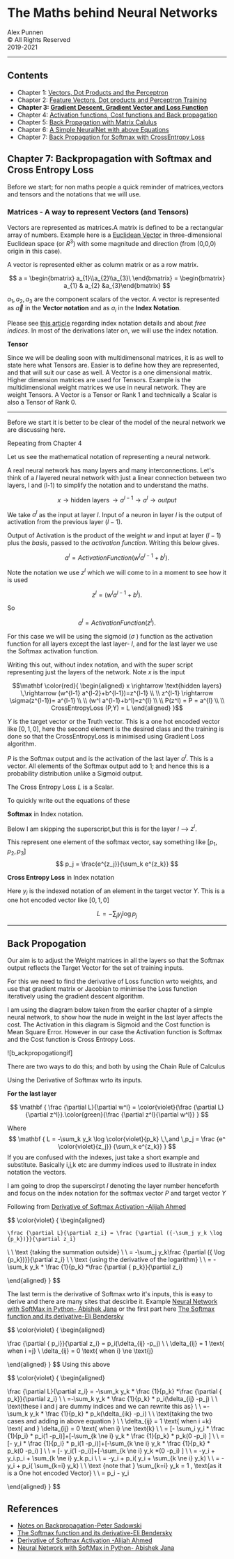 # The Maths behind Neural Networks

Alex Punnen \
&copy; All Rights Reserved \
2019-2021 

---

## Contents

- Chapter 1: [Vectors, Dot Products and  the Perceptron](1_vectors_dot_product_and_perceptron.md)
- Chapter 2: [Feature Vectors, Dot products and Perceptron Training](2_perceptron_training.md)
- **Chapter 3: [Gradient Descent, Gradient Vector and Loss Function](3_gradient_descent.md)**
- Chapter 4: [Activation functions, Cost functions and Back propagation](4_backpropogation.md)
- Chapter 5: [Back Propagation with Matrix Calulus](5_backpropogation_matrix_calulus.md)
- Chapter 6: [A Simple NeuralNet with above Equations](6_neuralnetworkimpementation.md)
- Chapter 7: [Back Propagation for Softmax with CrossEntropy Loss](7_cnn_network.md)

## Chapter 7: Backpropagation with Softmax and  Cross Entropy Loss 

Before we start; for non maths people a quick reminder of matrices,vectors and tensors and the notations that we will use.

### Matrices - A way to represent Vectors (and Tensors)

 Vectors are represented as matrices.A matrix is defined to be a rectangular array of numbers. Example here is a [Euclidean Vector][Euclidean_vector]  in three-dimensional Euclidean space (or $R^{3}$) with some magnitude and direction (from (0,0,0) origin in this case).
 
 A vector is represented either as column matrix or as a row matrix.

$$
a = \begin{bmatrix}
a_{1}\\a_{2}\\a_{3}\ 
\end{bmatrix} = \begin{bmatrix} a_{1} & a_{2} &a_{3}\end{bmatrix}
$$

$a_{1},a_{2},a_{3}$ are the component scalars of the vector. A vector is represented as $\vec a$ in the **Vector notation** and as $a_{i}$ in the **Index Notation**. 

Please see [this article][indexnotation] regarding index notation details and about *free indices*. In most of the derivations later on, we will use the index notation.

**Tensor**

Since  we will be dealing soon with multidimensonal matrices, it is as well to state here what Tensors are. Easier is to define how they are represented, and that will suit our case as well. A Vector is a one dimensional matrix. Higher dimension matrices are used for Tensors. Example is the multidimensional weight matrices we use in neural network. They are weight Tensors. A Vector is a Tensor or Rank 1 and technically a Scalar is also a Tensor of Rank 0.

---

Before we start it is better to be clear of the model of the neural network we are discussing here.

Repeating from Chapter 4

 Let us see the mathematical notation of representing  a neural network.

 A real neural network has many layers and many interconnections. Let's  think of a $l$ layered neural network with just a linear connection between two layers, l and (l-1) to simplify the notation and to understand the maths.

$$
 x \rightarrow \text{hidden layers} \,\rightarrow a^{l-1} \rightarrow  a^{l} \rightarrow  output
 $$

   We take  $a^{l}$  as the input at layer *l*. Input  of a neuron in layer *l*  is the output of activation from the previous layer $(l-1)$.

 Output of Activation is  the product of the weight *w* and input at layer $(l-1)$  plus the *basis*, passed to the *activation function*. 
Writing this below gives.

$$
  a^{l} = ActivationFunction(w^l a^{l-1}+b^l).
$$

Note the notation we use $z^{l}$ which we will come to in a moment to see how it is used

$$
  z^{l} = (w^l a^{l-1}+b^l).
$$

So

$$
  a^{l} = ActivationFunction(z^l).
$$

For this case we will be using the sigmoid ($\sigma$ ) function as the activation function for all layers except the last layer- $l$, and for the last layer we use the Softmax activation function. 

Writing this out, without index notation, and with the super script representing just the layers of the network. Note $x$ is the input

$$\mathbf  \color{red}{
\begin{aligned}
 x \rightarrow \text{hidden layers} \,\rightarrow (w^{l-1} a^{l-2}+b^{l-1})=z^{l-1} \\ \\
 z^{l-1} \rightarrow  \sigma(z^{l-1})= a^{l-1}  
 \\ \\
 (w^l a^{l-1}+b^l)=z^{l} 
\\ \\
P(z^l) = P = a^{l}
\\ \\
 CrossEntropyLoss (P,Y) = L
\end{aligned}
}$$

 $Y$ is the target vector or the Truth vector. This is a one hot encoded vector like $[0,1,0]$, here the second element is the desired class and the training is done so that the CrossEntropyLoss is minimised using Gradient Loss algorithm.


$P$ is the Softmax output and is the activation of the last layer $a^l$. This is a vector. All elements of the Softmax output add to 1; and hence this is a probability distribution unlike a Sigmoid output.

The Cross Entropy Loss $L$ is a Scalar.

To quickly write out the equations of these

**Softmax** in Index notation. 

Below I am skipping the superscript,but this is for the layer $l$ --> $z^l$.

This represent one element of the softmax vector, say something like $[p_1,p_2,p_3]$
$$
p_j = \frac{e^{z_j}}{\sum_k e^{z_k}}
$$

**Cross Entropy Loss** in Index notation

Here $y_i$ is the indexed notation of an element in the target vector  $Y$. This is a one hot encoded vector like $[0,1,0]$

$$
L = -\sum_j y_j \log p_j
$$

---
## Back Propogation

Our aim is to adjust the Weight matrices in all the layers so that the Softmax output reflects the Target Vector for the set of training inputs.

For this we need to find the derivative of Loss function wrto weights, and use that gradient matrix or Jacobian to minimise the Loss function iteratively using the gradient descent algorithm.

I am using the diagram below taken from the earlier chapter of a simple neural network, to show how the nude in weight in the last layer affects the cost. The Activation in this diagram is Sigmoid and the Cost function is Mean Square Error. However in our case the Activation function is Softmax and the Cost function is Cross Entropy Loss.

![b_ackpropogationgif]

There are two ways to do this; and both by using the Chain Rule of Calculus

Using the Derivative of Softmax wrto its inputs. 

**For the last layer**

$$
\mathbf {
\frac {\partial L}{\partial w^l} 
=  \color{violet}{\frac {\partial L}{\partial z^l}}.\color{green}{\frac {\partial z^l}{\partial w^l}}
}
$$

Where
$$
\mathbf {
L = -\sum_k y_k \log \color{violet}{p_k} \,\,and \,p_j = \frac {e^ \color{violet}{z_j}} {\sum_k e^{z_k}}
}
$$
If you are confused with the indexes, just take a short example and substitute. Basically i,j,k etc are dummy indices used to illustrate in index notation the vectors.

I am going to drop the superscirpt $l$ denoting the layer number henceforth and focus on the index notation for the softmax vector $P$ and target vector $Y$

Following from [Derivative of Softmax Activation -Alijah Ahmed]

$$ \color{violet}
  {
  \begin{aligned}

    \frac {\partial L}{\partial z_i} = \frac {\partial ({-\sum_j y_k \log {p_k})}}{\partial z_i}
   \\ \\ \text {taking the summation outside} \\ \\
   = -\sum_j y_k\frac {\partial ({ \log {p_k})}}{\partial z_i}
  \\ \\ \text {using the derivative of the logarithm} \\ \\
  = -\sum_k y_k * \frac {1}{p_k} *\frac {\partial { p_k}}{\partial z_i}
  
\end{aligned}
}
$$

The last term is the derivative  of Softmax wrto it's inputs, this is easy to derive and there are many sites that descirbe it. Example [Neural Network with SoftMax in Python- Abishek Jana] or the first part here  [The Softmax function and its derivative-Eli Bendersky]

$$ \color{violet}
  {
  \begin{aligned}

   \frac {\partial { p_i}}{\partial z_i} = p_i(\delta_{ij} -p_j) 
   \\ \\
   \delta_{ij} = 1 \text{ when i =j} \\
   \delta_{ij} = 0 \text{ when i} \ne \text{j}
  
\end{aligned}
}
$$
Using this above

$$ \color{violet}
  {
  \begin{aligned}

 \frac {\partial L}{\partial z_i} = -\sum_k y_k * \frac {1}{p_k} *\frac {\partial { p_k}}{\partial z_i}
 \\ \\
  =-\sum_k y_k * \frac {1}{p_k} * p_i(\delta_{ij} -p_j) 
 \\ \\ \text{these i and j are dummy indices and we can rewrite  this as} 
\\ \\
=-\sum_k y_k * \frac {1}{p_k} * p_k(\delta_{ik} -p_i) 
\\ \\ \text{taking the two cases and adding in above equation } \\ \\
 \delta_{ij} = 1 \text{ when i =k} \text{ and } 
   \delta_{ij} = 0 \text{ when i} \ne \text{k}
   \\ \\
   = [- \sum_i y_i * \frac {1}{p_i} * p_i(1 -p_i)]+[-\sum_{k \ne i}  y_k * \frac {1}{p_k} * p_k(0 -p_i) ]
    \\ \\
     = [- y_i * \frac {1}{p_i} * p_i(1 -p_i)]+[-\sum_{k \ne i}  y_k * \frac {1}{p_k} * p_k(0 -p_i) ]
  \\ \\
     = [- y_i(1 -p_i)]+[-\sum_{k \ne i}  y_k *(0 -p_i) ]
      \\ \\
     = -y_i + y_i.p_i + \sum_{k \ne i}  y_k.p_i 
     \\ \\
     = -y_i + p_i( y_i + \sum_{k \ne i}  y_k) 
     \\ \\
     = -y_i + p_i( \sum_{k=i}  y_k) 
     \\ \\
     \text {note that } \sum_{k=i}  y_k = 1  \, \text{as it is a One hot encoded Vector}
     \\ \\
     = p_i - y_i

\end{aligned}
}
$$

## References
 
 - [Notes on Backpropagation-Peter Sadowski]
 - [The Softmax function and its derivative-Eli Bendersky]
 - [Derivative of Softmax Activation -Alijah Ahmed]
 - [Neural Network with SoftMax in Python- Abishek Jana]


  [Euclidean_vector]: https://en.wikipedia.org/wiki/Euclidean_vector
  [indexnotation]: https://web.iitd.ac.in/~pmvs/courses/mcl702/notation.pdf
  [backpropogationgif]: https://i.imgur.com/jQOLUG3.gif
  [Notes on Backpropagation-Peter Sadowski]: https://www.ics.uci.edu/~pjsadows/notes.pdf
  [The Softmax function and its derivative-Eli Bendersky]: https://eli.thegreenplace.net/2016/the-softmax-function-and-its-derivative/
  [Neural Network with SoftMax in Python- Abishek Jana]: https://www.adeveloperdiary.com/data-science/deep-learning/neural-network-with-softmax-in-python/
  [Derivative of Softmax Activation -Alijah Ahmed]: https://math.stackexchange.com/questions/945871/derivative-of-softmax-loss-function
